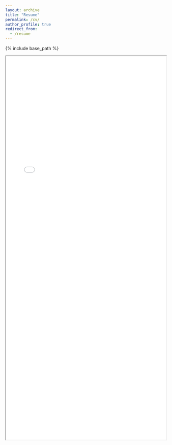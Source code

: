 ```yaml
---
layout: archive
title: "Resume"
permalink: /cv/
author_profile: true
redirect_from:
  - /resume
---
```


{% include base_path %}

<iframe src="/images/Resume.pdf#zoom=100" width="100%" height="1200"></iframe>

